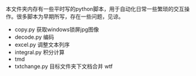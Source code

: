 本文件夹内存有一些平时写的python脚本，用于自动化日常一些繁琐的交互操作。很多脚本为早期所写，存在一些问题，见谅。

- copy.py	获取windows锁屏jpg图像
- decode.py	编码
- excel.py	调整文本列序
- integral.py	积分计算
- tmd
- txtchange.py	目标文件夹下文档合并
wtf